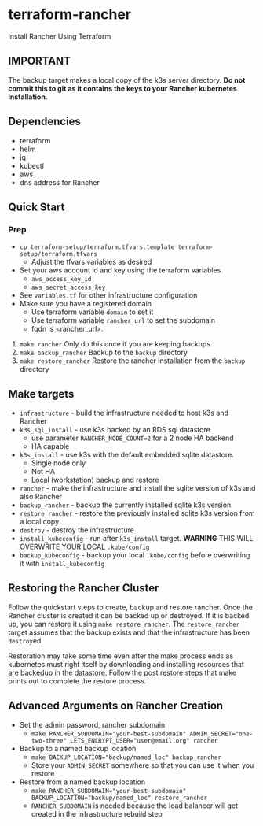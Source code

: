 # terraform-rancher
Install Rancher Using Terraform

## IMPORTANT
The backup target makes a local copy of the k3s server directory. **Do not commit this to git as it contains the keys to your Rancher kubernetes installation.**

## Dependencies

* terraform
* helm
* jq
* kubectl
* aws
* dns address for Rancher

## Quick Start

### Prep
* `cp terraform-setup/terraform.tfvars.template terraform-setup/terraform.tfvars`
    * Adjust the tfvars variables as desired
* Set your aws account id and key using the terraform variables
    * `aws_access_key_id`
    * `aws_secret_access_key`
* See `variables.tf` for other infrastructure configuration 
* Make sure you have a registered domain
    * Use terraform variable `domain` to set it
    * Use terraform variable `rancher_url` to set the subdomain
    * fqdn is <rancher_url>.<domain>

1. `make rancher` Only do this once if you are keeping backups.
1. `make backup_rancher` Backup to the `backup` directory
1. `make restore_rancher` Restore the rancher installation from the `backup` directory

## Make targets

* `infrastructure` - build the infrastructure needed to host k3s and Rancher
* `k3s_sql_install` - use k3s backed by an RDS sql datastore
    * use parameter `RANCHER_NODE_COUNT=2` for a 2 node HA backend
    * HA capable
* `k3s_install` - use k3s with the default embedded sqlite datastore. 
    * Single node only
    * Not HA
    * Local (workstation) backup and restore
* `rancher` - make the infrastructure and install the sqlite version of k3s and also Rancher
* `backup_rancher` - backup the currently installed sqlite k3s version
* `restore_rancher` - restore the previously installed sqlite k3s version from a local copy
* `destroy` - destroy the infrastructure 
* `install_kubeconfig` - run after `k3s_install` target. **WARNING** THIS WILL OVERWRITE YOUR LOCAL `.kube/config`
* `backup_kubeconfig` - backup your local `.kube/config` before overwriting it with `install_kubeconfig`

## Restoring the Rancher Cluster

Follow the quickstart steps to create, backup and restore rancher. Once the Rancher cluster is created it can be backed up or destroyed. If it is backed up, you can restore it using `make restore_rancher`. The `restore_rancher` target assumes that the backup exists and that the infrastructure has been `destroy`ed. 


Restoration may take some time even after the make process ends as kubernetes must right itself by downloading and installing resources that are backedup in the datastore. Follow the post restore steps that make prints out to complete the restore process.

## Advanced Arguments on Rancher Creation

* Set the admin password, rancher subdomain 
    * `make RANCHER_SUBDOMAIN="your-best-subdomain" ADMIN_SECRET="one-two-three" LETS_ENCRYPT_USER="user@email.org" rancher`
* Backup to a named backup location
    * `make BACKUP_LOCATION="backup/named_loc" backup_rancher`
    * Store your `ADMIN_SECRET` somewhere so that you can use it when you restore
* Restore from a named backup location
    * `make RANCHER_SUBDOMAIN="your-best-subdomain" BACKUP_LOCATION="backup/named_loc" restore_rancher`
    * `RANCHER_SUBDOMAIN` is needed because the load balancer will get created in the infrastructure rebuild step
